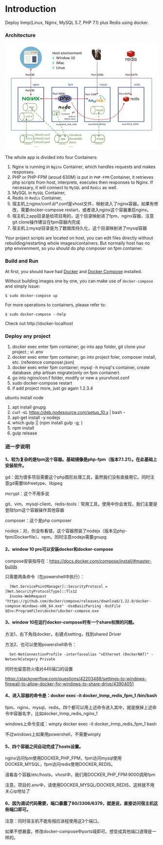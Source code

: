 # Introduction

Deploy lnmp(Linux, Nginx, MySQL 5.7, PHP 7.1) plus Redis using docker.

### Architecture

![architecture][1]

The whole app is divided into four Containers:

1. Nginx is running in `Nginx` Container, which handles requests and makes responses.
2. PHP or PHP-FPM (aroud 630M) is put in `PHP-FPM` Container, it retrieves php scripts from host, interprets, executes then responses to Nginx. If necessary, it will connect to `MySQL` and `Redis` as well.
3. MySQL in `MySQL` Container,
4. Redis in `Redis` Container, 
5. 宿主机上nginx/conf.d/*.conf是vhost文件，映射进入了nginx容器。如果有修改，需要docker-compose restart，或者进入nginx这个容器重启nginx。
6. 宿主机上app目录是给项目用的，这个目录映射进了fpm、nginx容器，注意git clone操作建议在fpm容器内完成
7. 宿主机上mysql目录是为了数据库持久化，这个目录映射进了mysql容器

Your project scripts are located on host, you can edit files directly without rebuilding/restarting whole images/containers. But normally host has no php envirenment, so you should do php composer on fpm container.

### Build and Run

At first, you should have had [Docker](https://docs.docker.com) and [Docker Compose](https://docs.docker.com/compose) installed.

Without building images one by one, you can make use of `docker-compose` and simply issue:

    $ sudo docker-compose up

For more operations to containers, please refer to:

    $ sudo docker-compose --help

Check out http://docker-localhost

### Deploy any project

1. docker exec enter fpm container; go into app folder, git clone your project ; vi .env
2. docker exec enter fpm container; go into project foler, composer install, etc. (reference composer.json)
3. docker exec enter fpm container; mysql -h mysql's container, create database. php artisan migrate(only on fpm container)
3. go into nginx/con.f folder, modify or new a yourvhost.conf
4. sudo docker-compose restart
5. if add project more, just go again 1.2.3.4

ubuntu install node
1. apt install gnupg
2. curl -sL https://deb.nodesource.com/setup_10.x | bash -
3. apt-get install -y nodejs
4. which gulp || (npm install gulp -g; )
5. npm install
6. gulp release

  [1]: docker_architecture.png

### 进一步说明

#### 1、较为复杂的是fpm这个容器。基础镜像是php-fpm（版本7.1.21）。在此基础上安装软件。

  gd：因为很多项目需要这个php图形处理工具，虽然我们没有直接用它。同时注意gd需要libfreetype、libjpeg
  
  mcrypt：这个不用多说
  
  git、vim、mysql-client、redis-tools：常用工具，使用中你会发现，我们主要是登陆fpm这个容器操作其他容器
  
  composer：这个是php composer
  
  nodejs：对，你没有看错，这个容器预装了nodejs（版本见php-fpm/Dockerfile）、npm。同时注意nodejs需要gnupg
  

#### 2、window 10 pro可以安装docker和docker-compose

  compose安装指导在：https://docs.docker.com/compose/install/#master-builds
  
  只需要两条命令（在powershell中执行）：
```
  [Net.ServicePointManager]::SecurityProtocol = [Net.SecurityProtocolType]::Tls12
  Invoke-WebRequest "https://github.com/docker/compose/releases/download/1.22.0/docker-compose-Windows-x86_64.exe" -UseBasicParsing -OutFile $Env:ProgramFiles\docker\docker-compose.exe
```

#### 3、window 10在运行docker-compose时有一个share权限的问题。

  方法1、右下角找docker，右键点setting，找到shared Driver
  
  方法2、也可以使用powershell命令：
```
  Set-NetConnectionProfile -interfacealias "vEthernet (DockerNAT)" -NetworkCategory Private
```
  同时也留意防火墙对445端口的设置
  
  https://stackoverflow.com/questions/42203488/settings-to-windows-firewall-to-allow-docker-for-windows-to-share-drive/43904051

#### 4、进入容器的命令是：docker exec -it docker_lnmp_redis_fpm_1 /bin/bash

  fpm、nginx、mysql、redis，四个都可以用上述命令进入其中，就是换掉上述命令中容器名字，比如docker_lnmp_redis_nginx_1

  windows上命令变成：winpty docker exec -it docker_lnmp_redis_fpm_1 bash

  不过windows上如果用powershell，不需要winpty

#### 5、四个容器之间自动完成了hosts设置。

  nginx访问fpm使用DOCKER_PHP_FPM，fpm访问mysql使用DOCKER_MYSQL，fpm访问redis使用DOCKER_REDIS。

  请看各个容器/etc/hosts，vhost中，我们用DOCKER_PHP_FPM:9000调用fpm

  注意，项目的.env中，请使用DOCKER_MYSQL/DOCKER_REDIS，这样就不用关心ip地址了

#### 6、因为调试代码需要，端口暴露了80/3306/6379，就是说，直接访问宿主机这些端口即可。

  注意：同时宿主机不能有相应进程使用这3个端口。

  如果不想暴露，修改docker-compose中ports域即可。想变成其他端口道理是一样的。
